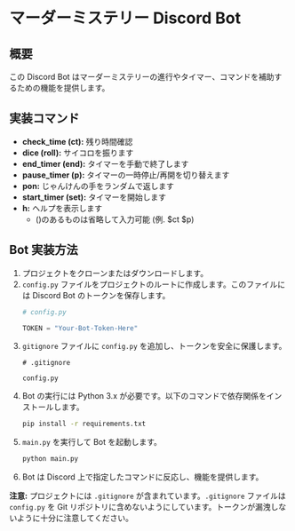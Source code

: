 # マーダーミステリー Discord Bot

## 概要
この Discord Bot はマーダーミステリーの進行やタイマー、コマンドを補助するための機能を提供します。

## 実装コマンド
- **check_time (ct):** 残り時間確認
- **dice (roll):** サイコロを振ります
- **end_timer (end):** タイマーを手動で終了します
- **pause_timer (p):** タイマーの一時停止/再開を切り替えます
- **pon:** じゃんけんの手をランダムで返します
- **start_timer (set):** タイマーを開始します
- **h:** ヘルプを表示します
  - ()のあるものは省略して入力可能 (例. $ct $p)

## Bot 実装方法
1. プロジェクトをクローンまたはダウンロードします。
2. `config.py` ファイルをプロジェクトのルートに作成します。このファイルには Discord Bot のトークンを保存します。
    ```python
    # config.py

    TOKEN = "Your-Bot-Token-Here"
    ```
3. `gitignore` ファイルに `config.py` を追加し、トークンを安全に保護します。
    ```
    # .gitignore

    config.py
    ```
4. Bot の実行には Python 3.x が必要です。以下のコマンドで依存関係をインストールします。
    ```bash
    pip install -r requirements.txt
    ```
5. `main.py` を実行して Bot を起動します。
    ```bash
    python main.py
    ```
6. Bot は Discord 上で指定したコマンドに反応し、機能を提供します。

**注意:** プロジェクトには `.gitignore` が含まれています。`.gitignore` ファイルは `config.py` を Git リポジトリに含めないようにしています。トークンが漏洩しないように十分に注意してください。
